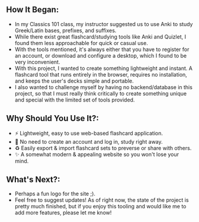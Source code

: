 ## How It Began:
- In my Classics 101 class, my instructor suggested us to use Anki to study Greek/Latin bases, prefixes, and suffixes.
- While there exist great flashcard/studying tools like Anki and Quizlet, I found them less approachable for quick or casual use.
- With the tools mentioned, it's always either that you have to register for an account, or download and configure a desktop, which I found to be very inconvenient.
- With this project, I wanted to create something lightweight and instant. A flashcard tool that runs entirely in the browser, requires no installation, and keeps the user's decks simple and portable.
- I also wanted to challenge myself by having no backend/database in this project, so that I must really think critically to create something unique and special with the limited set of tools provided.

## Why Should You Use It?:
- ⚡ Lightweight, easy to use web-based flashcard application.
- 🚀 No need to create an account and log in, study right away.
- ♻️ Easily export & import flashcard sets to preverse or share with others.
- ✨ A somewhat modern & appealing website so you won't lose your mind.

## What's Next?:
- Perhaps a fun logo for the site ;).
- Feel free to suggest updates! As of right now, the state of the project is pretty much finished, but if you enjoy this tooling and would like me to add more features, please let me know!
